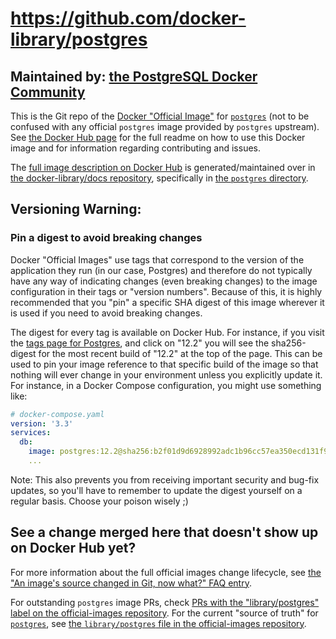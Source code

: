 # https://github.com/docker-library/postgres

## Maintained by: [the PostgreSQL Docker Community](https://github.com/docker-library/postgres)

This is the Git repo of the [Docker "Official Image"](https://github.com/docker-library/official-images#what-are-official-images) for [`postgres`](https://hub.docker.com/_/postgres/) (not to be confused with any official `postgres` image provided by `postgres` upstream). See [the Docker Hub page](https://hub.docker.com/_/postgres/) for the full readme on how to use this Docker image and for information regarding contributing and issues.

The [full image description on Docker Hub](https://hub.docker.com/_/postgres/) is generated/maintained over in [the docker-library/docs repository](https://github.com/docker-library/docs), specifically in [the `postgres` directory](https://github.com/docker-library/docs/tree/master/postgres).

## Versioning Warning:

### Pin a digest to avoid breaking changes
Docker "Official Images" use tags that correspond to the version of the application they run (in our case, Postgres) and therefore do not typically have any way of indicating changes (even breaking changes) to the image configuration in their tags or "version numbers".  Because of this, it is highly recommended that you "pin" a specific SHA digest of this image wherever it is used if you need to avoid breaking changes.

The digest for every tag is available on Docker Hub.  For instance, if you visit the [tags page for Postgres](https://hub.docker.com/_/postgres?tab=tags), and click on "12.2" you will see the sha256-digest for the most recent build of "12.2" at the top of the page.  This can be used to pin your image reference to that specific build of the image so that nothing will ever change in your environment unless you explicitly update it.  For instance, in a Docker Compose configuration, you might use something like:

```yaml
# docker-compose.yaml
version: '3.3'
services:
  db:
    image: postgres:12.2@sha256:b2f01d9d6928992adc1b96cc57ea350ecd131f9f580961c4a95fc8c58553e3b5
    ...
```

Note: This also prevents you from receiving important security and bug-fix updates, so you'll have to remember to update the digest yourself on a regular basis.  Choose your poison wisely ;)

## See a change merged here that doesn't show up on Docker Hub yet?

For more information about the full official images change lifecycle, see [the "An image's source changed in Git, now what?" FAQ entry](https://github.com/docker-library/faq#an-images-source-changed-in-git-now-what).

For outstanding `postgres` image PRs, check [PRs with the "library/postgres" label on the official-images repository](https://github.com/docker-library/official-images/labels/library%2Fpostgres). For the current "source of truth" for [`postgres`](https://hub.docker.com/_/postgres/), see [the `library/postgres` file in the official-images repository](https://github.com/docker-library/official-images/blob/master/library/postgres).

<!-- THIS FILE IS GENERATED BY https://github.com/docker-library/docs/blob/master/generate-repo-stub-readme.sh -->
